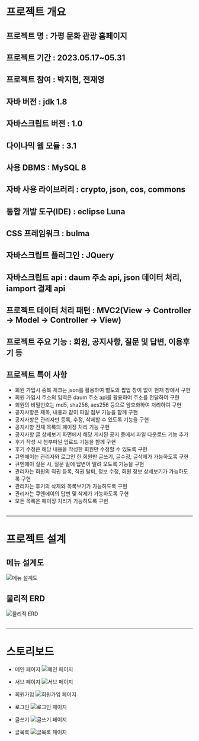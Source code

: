 # 프로젝트 개요

## 프로젝트 명 : 가평 문화 관광 홈페이지

## 프로젝트 기간 : 2023.05.17~05.31

## 프로젝트 참여 : 박지현, 전재영

## 자바 버전 : jdk 1.8

## 자바스크립트 버전 : 1.0

## 다이나믹 웹 모듈 : 3.1

## 사용 DBMS : MySQL 8

## 자바 사용 라이브러리 : crypto, json, cos, commons

## 통합 개발 도구(IDE) : eclipse Luna

## CSS 프레임워크 : bulma

## 자바스크립트 플러그인 : JQuery

## 자바스크립트 api : daum 주소 api, json 데이터 처리, iamport 결제 api

## 프로젝트 데이터 처리 패턴 : MVC2(View -> Controller -> Model -> Controller -> View)

## 프로젝트 주요 기능 : 회원, 공지사항, 질문 및 답변, 이용후기 등

## 프로젝트 특이 사항
- 회원 가입시 중복 체크는 json를 활용하여 별도의 팝업 창이 없이 현재 창에서 구현
- 회원 가입시 주소의 입력은 daum 주소 api를 활용하여 주소를 전달하여 구현
- 회원의 비밀번호는 md5, sha256, aes256 등으로 암호화하여 처리하여 구현
- 공지사항은 제목, 내용과 같이 파일 첨부 기능을 함께 구현
- 공지사항은 관리자만 등록, 수정, 삭제할 수 있도록 기능을 구현
- 공지사항 전체 목록의 페이징 처리 기능 구현
- 공지사항 글 상세보기 화면에서 해당 게시된 공지 중에서 파일 다운로드 기능 추가
- 후기 작성 시 첨부파일 업로드 기능을 함께 구현
- 후기 수정은 해당 내용을 작성한 회원만 수정할 수 있도록 구현
- 큐엔에이는 관리자와 로그인 한 회원만 글쓰기, 글수정, 글삭제가 가능하도록 구현
- 큐엔에이 질문 시, 질문 밑에 답변이 딸려 오도록 기능을 구현
- 관리자는 회원의 직권 등록, 직권 탈퇴, 정보 수정, 회원 정보 상세보기가 가능하도록 구현
- 관리자는 후기의 삭제와 목록보기가 가능하도록 구현
- 관리자는 큐엔에이의 답변 및 삭제가 가능하도록 구현
- 모든 목록은 페이징 처리가 가능하도록 구현
<br><br>

------------------------------------------------------------------------------------------------

# 프로젝트 설계

## 메뉴 설계도
![메뉴 설계도](./image/sg.png "메뉴 설계도")

## 물리적 ERD
![물리적 ERD](./image/erd.png "물리적 ERD")
<br><br>

------------------------------------------------------------------------------------------------

# 스토리보드
- 메인 페이지
![메인 페이지](./image/main.png "메인 페이지")

- 서브 페이지
![서브 페이지](./image/sub.png "서브 페이지")

- 회원가입
![회원가입 페이지](./image/join.png "회원가입 페이지")

- 로그인
![로그인 페이지](./image/login.png "로그인 페이지")

- 글쓰기
![글쓰기 페이지](./image/write.png "글쓰기 페이지")

- 글목록
![글목록 페이지](./image/list.png "글목록 페이지")